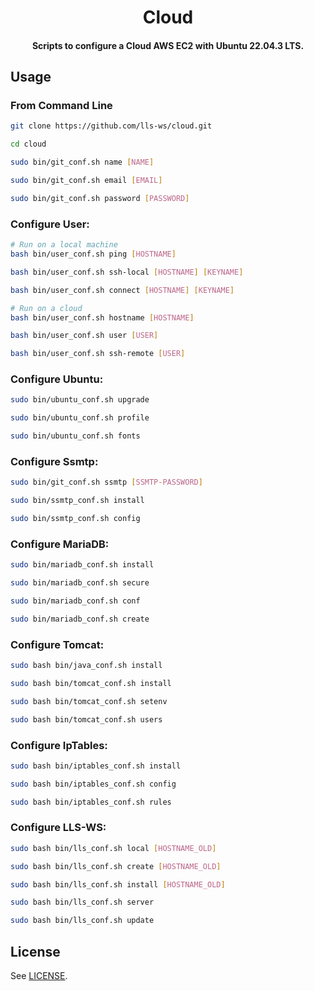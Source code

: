 <h1 align="center">
  Cloud
</h1>

<h4 align="center">
  Scripts to configure a Cloud AWS EC2 with Ubuntu 22.04.3 LTS.
</h4>


## Usage

### From Command Line

```bash
git clone https://github.com/lls-ws/cloud.git

cd cloud

sudo bin/git_conf.sh name [NAME]

sudo bin/git_conf.sh email [EMAIL]

sudo bin/git_conf.sh password [PASSWORD]

```

### Configure User:

```bash
# Run on a local machine
bash bin/user_conf.sh ping [HOSTNAME]

bash bin/user_conf.sh ssh-local [HOSTNAME] [KEYNAME]

bash bin/user_conf.sh connect [HOSTNAME] [KEYNAME]

# Run on a cloud
bash bin/user_conf.sh hostname [HOSTNAME]

bash bin/user_conf.sh user [USER]

bash bin/user_conf.sh ssh-remote [USER]

```

### Configure Ubuntu:

```bash
sudo bin/ubuntu_conf.sh upgrade

sudo bin/ubuntu_conf.sh profile

sudo bin/ubuntu_conf.sh fonts

```

### Configure Ssmtp:

```bash
sudo bin/git_conf.sh ssmtp [SSMTP-PASSWORD]

sudo bin/ssmtp_conf.sh install

sudo bin/ssmtp_conf.sh config

```

### Configure MariaDB:

```bash
sudo bin/mariadb_conf.sh install

sudo bin/mariadb_conf.sh secure

sudo bin/mariadb_conf.sh conf

sudo bin/mariadb_conf.sh create

```

### Configure Tomcat:

```bash
sudo bash bin/java_conf.sh install

sudo bash bin/tomcat_conf.sh install

sudo bash bin/tomcat_conf.sh setenv

sudo bash bin/tomcat_conf.sh users

```

### Configure IpTables:

```bash
sudo bash bin/iptables_conf.sh install

sudo bash bin/iptables_conf.sh config

sudo bash bin/iptables_conf.sh rules

```

### Configure LLS-WS:

```bash
sudo bash bin/lls_conf.sh local [HOSTNAME_OLD]

sudo bash bin/lls_conf.sh create [HOSTNAME_OLD]

sudo bash bin/lls_conf.sh install [HOSTNAME_OLD]

sudo bash bin/lls_conf.sh server

sudo bash bin/lls_conf.sh update

```


## License

See [LICENSE](LICENSE).
